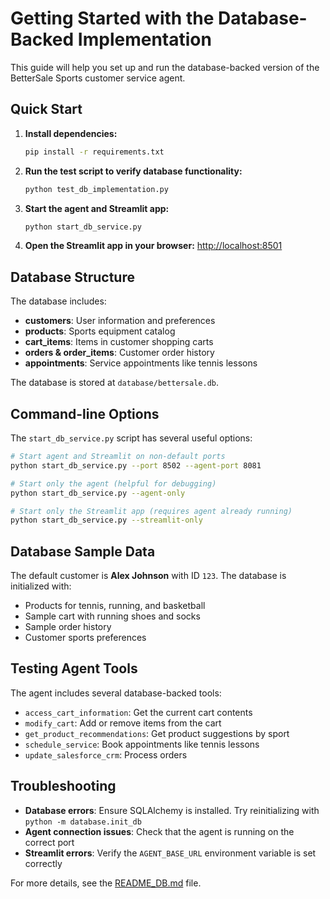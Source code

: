 # Getting Started with the Database-Backed Implementation

This guide will help you set up and run the database-backed version of the BetterSale Sports customer service agent.

## Quick Start

1. **Install dependencies:**
   ```bash
   pip install -r requirements.txt
   ```

2. **Run the test script to verify database functionality:**
   ```bash
   python test_db_implementation.py
   ```

3. **Start the agent and Streamlit app:**
   ```bash
   python start_db_service.py
   ```

4. **Open the Streamlit app in your browser:**
   [http://localhost:8501](http://localhost:8501)

## Database Structure

The database includes:
- **customers**: User information and preferences
- **products**: Sports equipment catalog
- **cart_items**: Items in customer shopping carts
- **orders & order_items**: Customer order history
- **appointments**: Service appointments like tennis lessons

The database is stored at `database/bettersale.db`.

## Command-line Options

The `start_db_service.py` script has several useful options:

```bash
# Start agent and Streamlit on non-default ports
python start_db_service.py --port 8502 --agent-port 8081

# Start only the agent (helpful for debugging)
python start_db_service.py --agent-only

# Start only the Streamlit app (requires agent already running)
python start_db_service.py --streamlit-only
```

## Database Sample Data

The default customer is **Alex Johnson** with ID `123`. The database is initialized with:
- Products for tennis, running, and basketball
- Sample cart with running shoes and socks
- Sample order history
- Customer sports preferences

## Testing Agent Tools

The agent includes several database-backed tools:
- `access_cart_information`: Get the current cart contents
- `modify_cart`: Add or remove items from the cart
- `get_product_recommendations`: Get product suggestions by sport
- `schedule_service`: Book appointments like tennis lessons
- `update_salesforce_crm`: Process orders

## Troubleshooting

- **Database errors**: Ensure SQLAlchemy is installed. Try reinitializing with `python -m database.init_db`
- **Agent connection issues**: Check that the agent is running on the correct port
- **Streamlit errors**: Verify the `AGENT_BASE_URL` environment variable is set correctly

For more details, see the [README_DB.md](README_DB.md) file.